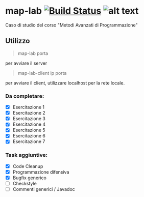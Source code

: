 
# map-lab [![Build Status](https://travis-ci.com/holderekt/map-lab.svg?token=zYihrEzEodBtdzXuoqNx&branch=master)](https://travis-ci.com/holderekt/map-lab) ![alt text](https://img.shields.io/badge/advancement-100%25-blue.svg)
Caso di studio del corso "Metodi Avanzati di Programmazione"

## Utilizzo ###

> map-lab porta  

per avviare il server  

> map-lab-client ip porta  

per avviare il client, utilizzare localhost per la rete locale.  

### Da completare: ###
- [x] Esercitazione 1
- [x] Esercitazione 2
- [x] Esercitazione 3
- [x] Esercitazione 4
- [x] Esercitazione 5
- [x] Esercitazione 6
- [x] Esercitazione 7

### Task aggiuntive: ###
- [x] Code Cleanup
- [x] Programmazione difensiva
- [x] Bugfix generico
- [ ] Checkstyle
- [ ] Commenti generici / Javadoc
